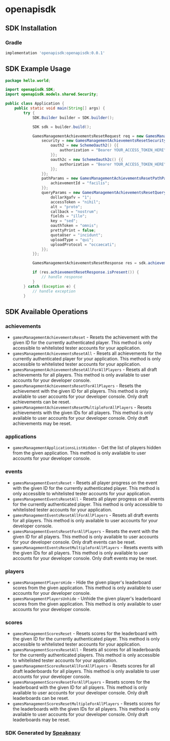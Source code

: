 # openapisdk

<!-- Start SDK Installation -->
## SDK Installation

### Gradle

```groovy
implementation 'openapisdk:openapisdk:0.0.1'
```
<!-- End SDK Installation -->

## SDK Example Usage
<!-- Start SDK Example Usage -->
```java
package hello.world;

import openapisdk.SDK;
import openapisdk.models.shared.Security;

public class Application {
    public static void main(String[] args) {
        try {
            SDK.Builder builder = SDK.builder();

            SDK sdk = builder.build();

            GamesManagementAchievementsResetRequest req = new GamesManagementAchievementsResetRequest() {{
                security = new GamesManagementAchievementsResetSecurity() {{
                    oauth2 = new SchemeOauth2() {{
                        authorization = "Bearer YOUR_ACCESS_TOKEN_HERE";
                    }};
                    oauth2c = new SchemeOauth2c() {{
                        authorization = "Bearer YOUR_ACCESS_TOKEN_HERE";
                    }};
                }};
                pathParams = new GamesManagementAchievementsResetPathParams() {{
                    achievementId = "facilis";
                }};
                queryParams = new GamesManagementAchievementsResetQueryParams() {{
                    dollarXgafv = "1";
                    accessToken = "nihil";
                    alt = "proto";
                    callback = "nostrum";
                    fields = "illo";
                    key = "sed";
                    oauthToken = "omnis";
                    prettyPrint = false;
                    quotaUser = "incidunt";
                    uploadType = "qui";
                    uploadProtocol = "occaecati";
                }};
            }};

            GamesManagementAchievementsResetResponse res = sdk.achievements.gamesManagementAchievementsReset(req);

            if (res.achievementResetResponse.isPresent()) {
                // handle response
            }
        } catch (Exception e) {
            // handle exception
        }
```
<!-- End SDK Example Usage -->

<!-- Start SDK Available Operations -->
## SDK Available Operations

### achievements

* `gamesManagementAchievementsReset` - Resets the achievement with the given ID for the currently authenticated player. This method is only accessible to whitelisted tester accounts for your application.
* `gamesManagementAchievementsResetAll` - Resets all achievements for the currently authenticated player for your application. This method is only accessible to whitelisted tester accounts for your application.
* `gamesManagementAchievementsResetAllForAllPlayers` - Resets all draft achievements for all players. This method is only available to user accounts for your developer console.
* `gamesManagementAchievementsResetForAllPlayers` - Resets the achievement with the given ID for all players. This method is only available to user accounts for your developer console. Only draft achievements can be reset.
* `gamesManagementAchievementsResetMultipleForAllPlayers` - Resets achievements with the given IDs for all players. This method is only available to user accounts for your developer console. Only draft achievements may be reset.

### applications

* `gamesManagementApplicationsListHidden` - Get the list of players hidden from the given application. This method is only available to user accounts for your developer console.

### events

* `gamesManagementEventsReset` - Resets all player progress on the event with the given ID for the currently authenticated player. This method is only accessible to whitelisted tester accounts for your application.
* `gamesManagementEventsResetAll` - Resets all player progress on all events for the currently authenticated player. This method is only accessible to whitelisted tester accounts for your application.
* `gamesManagementEventsResetAllForAllPlayers` - Resets all draft events for all players. This method is only available to user accounts for your developer console.
* `gamesManagementEventsResetForAllPlayers` - Resets the event with the given ID for all players. This method is only available to user accounts for your developer console. Only draft events can be reset.
* `gamesManagementEventsResetMultipleForAllPlayers` - Resets events with the given IDs for all players. This method is only available to user accounts for your developer console. Only draft events may be reset.

### players

* `gamesManagementPlayersHide` - Hide the given player's leaderboard scores from the given application. This method is only available to user accounts for your developer console.
* `gamesManagementPlayersUnhide` - Unhide the given player's leaderboard scores from the given application. This method is only available to user accounts for your developer console.

### scores

* `gamesManagementScoresReset` - Resets scores for the leaderboard with the given ID for the currently authenticated player. This method is only accessible to whitelisted tester accounts for your application.
* `gamesManagementScoresResetAll` - Resets all scores for all leaderboards for the currently authenticated players. This method is only accessible to whitelisted tester accounts for your application.
* `gamesManagementScoresResetAllForAllPlayers` - Resets scores for all draft leaderboards for all players. This method is only available to user accounts for your developer console.
* `gamesManagementScoresResetForAllPlayers` - Resets scores for the leaderboard with the given ID for all players. This method is only available to user accounts for your developer console. Only draft leaderboards can be reset.
* `gamesManagementScoresResetMultipleForAllPlayers` - Resets scores for the leaderboards with the given IDs for all players. This method is only available to user accounts for your developer console. Only draft leaderboards may be reset.

<!-- End SDK Available Operations -->

### SDK Generated by [Speakeasy](https://docs.speakeasyapi.dev/docs/using-speakeasy/client-sdks)
